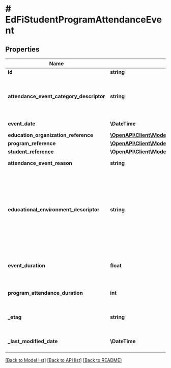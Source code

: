 # # EdFiStudentProgramAttendanceEvent

## Properties

Name | Type | Description | Notes
------------ | ------------- | ------------- | -------------
**id** | **string** |  | [optional]
**attendance_event_category_descriptor** | **string** | A code describing the attendance event, for example:         Present         Unexcused absence         Excused absence         Tardy. |
**event_date** | **\DateTime** | Date for this attendance event. |
**education_organization_reference** | [**\OpenAPI\Client\Model\EdFiEducationOrganizationReference**](EdFiEducationOrganizationReference.md) |  |
**program_reference** | [**\OpenAPI\Client\Model\EdFiProgramReference**](EdFiProgramReference.md) |  |
**student_reference** | [**\OpenAPI\Client\Model\EdFiStudentReference**](EdFiStudentReference.md) |  |
**attendance_event_reason** | **string** | The reported reason for a student&#39;s absence. | [optional]
**educational_environment_descriptor** | **string** | The setting in which a child receives education and related services. This attribute is only used if it differs from the EducationalEnvironment of the Section. This is only used in the AttendanceEvent if different from the associated Section. | [optional]
**event_duration** | **float** | The amount of time for the event as recognized by the school: 1 day &#x3D; 1, 1/2 day &#x3D; 0.5, 1/3 day &#x3D; 0.33. | [optional]
**program_attendance_duration** | **int** | The duration in minutes of the program attendance event. | [optional]
**_etag** | **string** | A unique system-generated value that identifies the version of the resource. | [optional]
**_last_modified_date** | **\DateTime** | The date and time the resource was last modified. | [optional]

[[Back to Model list]](../../README.md#models) [[Back to API list]](../../README.md#endpoints) [[Back to README]](../../README.md)

